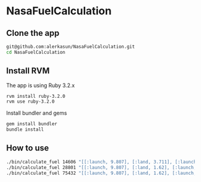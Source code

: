 # NasaFuelCalculation

## Clone the app
```bash
git@github.com:alerkasun/NasaFuelCalculation.git
cd NasaFuelCalculation
```

## Install RVM

The app is using Ruby 3.2.x

```bash
rvm install ruby-3.2.0
rvm use ruby-3.2.0
```

Install bundler and gems

```bash
gem install bundler
bundle install
```

## How to use

```bash
./bin/calculate_fuel 14606 "[[:launch, 9.807], [:land, 3.711], [:launch, 3.711], [:land, 9.807]]"
./bin/calculate_fuel 28801 "[[:launch, 9.807], [:land, 1.62], [:launch, 1.62], [:land, 9.807]]"
./bin/calculate_fuel 75432 "[[:launch, 9.807], [:land, 1.62], [:launch, 1.62], [:land, 3.711], [:launch, 3.711], [:land, 9.807]]"
```
